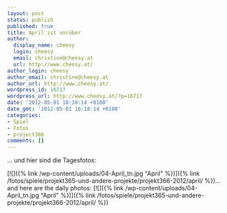 ```yaml
---
layout: post
status: publish
published: true
title: April ist vorüber
author:
  display_name: cheesy
  login: cheesy
  email: christine@cheesy.at
  url: http://www.cheesy.at/
author_login: cheesy
author_email: christine@cheesy.at
author_url: http://www.cheesy.at/
wordpress_id: 16717
wordpress_url: http://www.cheesy.at/?p=16717
date: '2012-05-01 18:18:14 +0100'
date_gmt: '2012-05-01 16:18:14 +0100'
categories:
- Spiel
- Fotos
- project366
comments: []
---
```

<!--:de-->... und hier sind die Tagesfotos:
[![]({% link /wp-content/uploads/04-April_tn.jpg "April" %})]({% link /fotos/spiele/projekt365-und-andere-projekte/projekt366-2012/april/ %})<!--:--><!--:en-->... and here are the daily photos:
[![]({% link /wp-content/uploads/04-April_tn.jpg "April" %})]({% link /fotos/spiele/projekt365-und-andere-projekte/projekt366-2012/april/ %})<!--:-->

